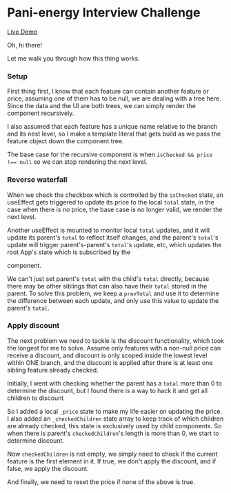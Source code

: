 # Pani-energy Interview Challenge

[Live Demo](https://nickwang0808.github.io/select-feature/)

Oh, hi there!

Let me walk you through how this thing works.

### Setup

First thing first, I know that each feature can contain another feature or price, assuming one of them has to be null, we are dealing with a tree here. Since the data and the UI are both trees, we can simply render the <Feature /> component recursively.

I also assumed that each feature has a unique name relative to the branch and its nest level, so I make a template literal that gets build as we pass the feature object down the component tree.

The base case for the recursive <Feature /> component is when `isChecked && price !== null` so we can stop rendering the next level.

### Reverse waterfall

When we check the checkbox which is controlled by the `isChecked` state, an useEffect gets triggered to update its price to the local `total` state, in the case when there is no price, the base case is no longer valid, we render the next level.

Another useEffect is mounted to monitor local `total` updates, and it will update its parent's `total` to reflect itself changes, and the parent's `total`'s update will trigger parent's-parent's `total`'s update, etc, which updates the root App's state which is subscribed by the <Footer /> component.

We can't just set parent's `total` with the child's `total` directly, because there may be other siblings that can also have their `total` stored in the parent. To solve this problem, we keep a `prevTotal` and use it to determine the difference between each update, and only use this value to update the parent's `total`.

### Apply discount

The next problem we need to tackle is the discount functionality, which took the longest for me to solve. Assume only features with a non-null price can receive a discount, and discount is only scoped inside the lowest level within ONE branch, and the discount is applied after there is at least one sibling feature already checked.

Initially, I went with checking whether the parent has a `total` more than 0 to determine the discount, but I found there is a way to hack it and get all children to discount

So I added a local `_price` state to make my life easier on updating the price. I also added an `_checkedChildren` state array to keep track of which children are already checked, this state is exclusively used by child components. So when there is parent's `checkedChildren`'s length is more than 0, we start to determine discount.

Now `checkedChildren` is not empty, we simply need to check if the current feature is the first element in it. If true, we don't apply the discount, and if false, we apply the discount.

And finally, we need to reset the price if none of the above is true.
